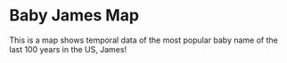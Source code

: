 # Baby James Map
This is a map shows temporal data of the most popular baby name of the last 100 years in the US, James!
